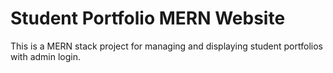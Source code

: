 # Student Portfolio MERN Website

This is a MERN stack project for managing and displaying student portfolios with admin login.
